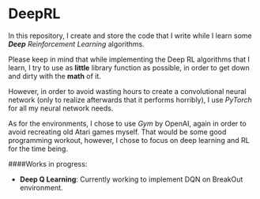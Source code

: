# DeepRL
In this repository, I create and store the code that I write while I learn some ***Deep*** *Reinforcement Learning* algorithms.

Please keep in mind that while implementing the Deep RL algorithms
that I learn, I try to use as **little** library function as possible,
in order to get down and dirty with the **math** of it.

However, in order to avoid wasting hours to create a convolutional neural network
(only to realize afterwards that it performs horribly), I use *PyTorch* for
all my neural network needs.

As for the environments, I chose to use *Gym* by OpenAI, again in order to
avoid recreating old Atari games myself. That would be some good programming workout, however, I
chose to focus on deep learning and RL for the time being.

####Works in progress:
- **Deep Q Learning**: Currently working to implement DQN on BreakOut environment.

